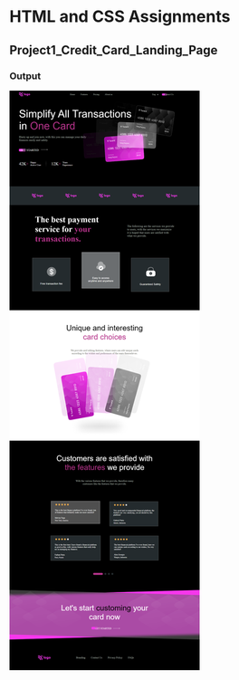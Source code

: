 # HTML and CSS Assignments #

## Project1_Credit_Card_Landing_Page ##

### Output ###


![output](./output.png)
